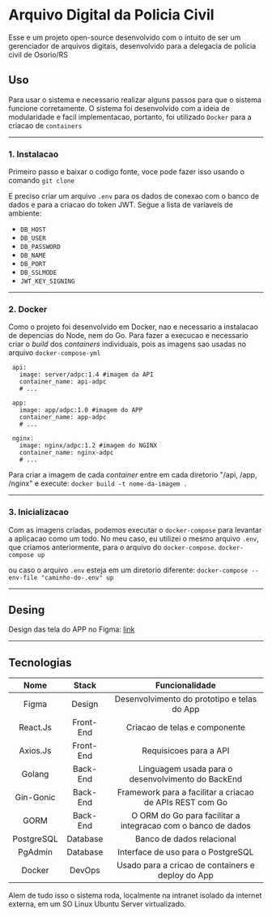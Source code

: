 # Arquivo Digital da Policia Civil

Esse e um projeto open-source desenvolvido com o intuito de ser um gerenciador de arquivos digitais, desenvolvido para a delegacia de policia civil de Osorio/RS


## Uso

Para usar o sistema e necessario realizar alguns passos para que o sistema funcione corretamente.
O sistema foi desenvolvido com a ideia de modularidade e facil implementacao, portanto, foi utilizado `Docker` para a criacao de `containers`
***

### 1. Instalacao

 Primeiro passo e baixar o codigo fonte, voce pode fazer isso usando o comando `git clone`

 E preciso criar um arquivo `.env` para os dados de conexao com o banco de dados e para a criacao do token JWT. Segue a lista de variaveis de ambiente:
 * `DB_HOST`
 * `DB_USER`
 * `DB_PASSWORD`
 * `DB_NAME`
 * `DB_PORT`
 * `DB_SSLMODE`
 * `JWT_KEY_SIGNING`

***

### 2. Docker
 
 Como o projeto foi desenvolvido em Docker, nao e necessario a instalacao de depencias do Node, nem do Go. 
 Para fazer a execucao e necessario criar o _build_ dos _containers_ individuais, pois as imagens sao usadas no arquivo `docker-compose-yml`

 ```
  api:
    image: server/adpc:1.4 #imagem da API
    container_name: api-adpc
    # ...
  
  app:
    image: app/adpc:1.0 #imagem do APP
    container_name: app-adpc
    # ...
  
  nginx:
    image: nginx/adpc:1.2 #imagem do NGINX
    container_name: nginx-adpc
    # ...
 ```

 Para criar a imagem de cada _container_ entre em cada diretorio "/api, /app, /nginx" e execute:
 `docker build -t nome-da-imagem .`

***

### 3. Inicializacao
 
 Com as imagens criadas, podemos executar o `docker-compose` para levantar a aplicacao como um todo.
 No meu caso, eu utilizei o mesmo arquivo `.env`, que criamos anteriormente, para o arquivo do `docker-compose`.
 `docker-compose up`

 ou caso o arquivo `.env` esteja em um diretorio diferente:
 `docker-compose --env-file "caminho-do-.env" up`

***

## Desing

Design das tela do APP no Figma: [link](https://www.figma.com/design/Wd4Kgeyj1XPbaknrvAlqRg/Gerenciador-de-Arquivos?node-id=0-1&t=gxuirvnPvhMxR96W-1)

***

## Tecnologias

Nome | Stack | Funcionalidade
:---: | :---: | :---: 
Figma | Design | Desenvolvimento do prototipo e telas do App
React.Js | Front-End | Criacao de telas e componente
Axios.Js | Front-End | Requisicoes para a API
Golang | Back-End | Linguagem usada para o desenvolvimento do BackEnd
Gin-Gonic | Back-End | Framework para a facilitar a criacao de APIs REST com Go
GORM | Back-End | O ORM do Go para facilitar a integracao com o banco de dados
PostgreSQL | Database | Banco de dados relacional
PgAdmin | Database | Interface de uso para o PostgreSQL
Docker | DevOps | Usado para a cricao de containers e deploy do App

Alem de tudo isso o sistema roda, localmente na intranet isolado da internet externa, em um SO Linux Ubuntu Server virtualizado.
